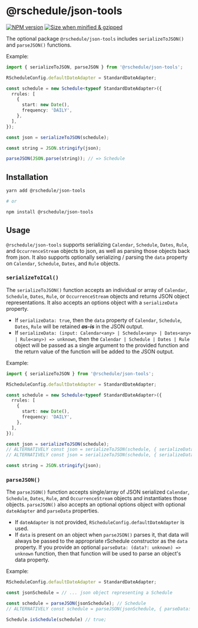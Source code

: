 # @rschedule/json-tools

[![NPM version](https://flat.badgen.net/npm/v/@rschedule/json-tools)](https://www.npmjs.com/package/@rschedule/json-tools) [![Size when minified & gzipped](https://flat.badgen.net/bundlephobia/minzip/@rschedule/json-tools)](https://bundlephobia.com/result?p=@rschedule/json-tools)

The optional package `@rschedule/json-tools` includes `serializeToJSON()` and `parseJSON()` functions.

Example:

```typescript
import { serializeToJSON, parseJSON } from '@rschedule/json-tools';

RScheduleConfig.defaultDateAdapter = StandardDateAdapter;

const schedule = new Schedule<typeof StandardDateAdapter>({
  rrules: [
    {
      start: new Date(),
      frequency: 'DAILY',
    },
  ],
});

const json = serializeToJSON(schedule);

const string = JSON.stringify(json);

parseJSON(JSON.parse(string)); // => Schedule
```

## Installation

```bash
yarn add @rschedule/json-tools

# or

npm install @rschedule/json-tools
```

## Usage

`@rschedule/json-tools` supports serializing `Calendar`, `Schedule`, `Dates`, `Rule`, and `OccurrenceStream` objects to json, as well as parsing those objects back from json. It also supports optionally serializing / parsing the `data` property on `Calendar`, `Schedule`, `Dates`, and `Rule` objects.

### `serializeToICal()`

The `serializeToJSON()` function accepts an individual or array of `Calendar`, `Schedule`, `Dates`, `Rule`, or `OccurrenceStream` objects and returns JSON object representations. It also accepts an options object with a `serializeData` property.

- If `serializeData: true`, then the `data` property of `Calendar`, `Schedule`, `Dates`, `Rule` will be retained **_as-is_** in the JSON output.
- If `serializeData: (input: Calendar<any> | Schedule<any> | Dates<any> | Rule<any>) => unknown`, then the `Calendar | Schedule | Dates | Rule` object will be passed as a single argument to the provided function and the return value of the function will be added to the JSON output.

Example:

```typescript
import { serializeToJSON } from '@rschedule/json-tools';

RScheduleConfig.defaultDateAdapter = StandardDateAdapter;

const schedule = new Schedule<typeof StandardDateAdapter>({
  rrules: [
    {
      start: new Date(),
      frequency: 'DAILY',
    },
  ],
});

const json = serializeToJSON(schedule);
// ALTERNATIVELY const json = serializeToJSON(schedule, { serializeData: true });
// ALTERNATIVELY const json = serializeToJSON(schedule, { serializeData: input => JSON.stringify(input.data) });

const string = JSON.stringify(json);
```

### `parseJSON()`

The `parseJSON()` function accepts single/array of JSON serialized `Calendar`, `Schedule`, `Dates`, `Rule`, and `OccurrenceStream` objects and instantiates those objects. `parseJSON()` also accepts an optional
options object with optional `dateAdapter` and `parseData` properties.

- If `dateAdapter` is not provided, `RScheduleConfig.defaultDateAdapter` is used.
- If `data` is present on an object when `parseJSON()` parses it, that data will always be passed to the appropriate rSchedule constructor as the `data` property. If you provide an optional `parseData: (data?: unknown) => unknown` function, then that function will be used to parse an object's data property.

Example:

```typescript
RScheduleConfig.defaultDateAdapter = StandardDateAdapter;

const jsonSchedule = // ... json object representing a Schedule

const schedule = parseJSON(jsonSchedule); // Schedule
// ALTERNATIVELY const schedule = parseJSON(jsonSchedule, { parseData: data => data && JSON.parse(data) });

Schedule.isSchedule(schedule) // true;
```
